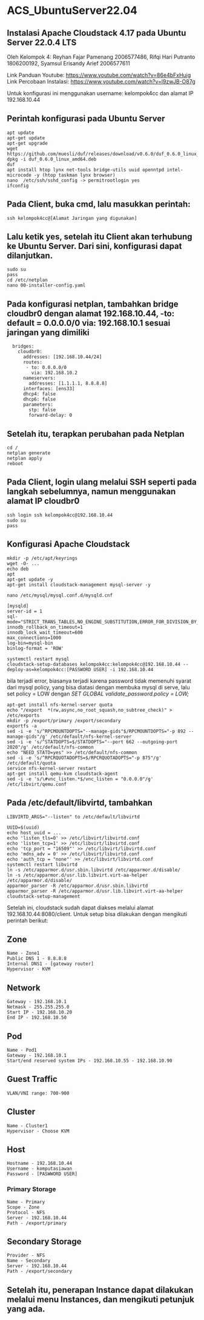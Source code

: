 # ACS_UbuntuServer22.04
## Instalasi Apache Cloudstack 4.17 pada Ubuntu Server 22.0.4 LTS
Oleh Kelompok 4: Reyhan Fajar Pamenang 2006577486, Rifqi Hari Putranto 1806200192, Syamsul Erisandy Arief 2006577611

Link Panduan Youtube: https://www.youtube.com/watch?v=86e4bFxHuig
Link Percobaan Instalasi: https://www.youtube.com/watch?v=l9zwJB-O87g

Untuk konfigurasi ini menggunakan username: kelompok4cc dan alamat IP 192.168.10.44

## Perintah konfigurasi pada Ubuntu Server
```
apt update
apt-get update
apt-get upgrade
wget https://github.com/muesli/duf/releases/download/v0.6.0/duf_0.6.0_linux_amd64.deb
dpkg -i duf_0.6.0_linux_amd64.deb
duf
apt install htop lynx net-tools bridge-utils uuid openntpd intel-microcode -y (htop taskman lynx browser)
nano  /etc/ssh/sshd_config -> permitrootlogin yes
ifconfig
```
## Pada Client, buka cmd, lalu masukkan perintah:
```
ssh kelompok4cc@[Alamat Jaringan yang digunakan]
```
## Lalu ketik yes, setelah itu Client akan terhubung ke Ubuntu Server. Dari sini, konfigurasi dapat dilanjutkan.
```
sudo su
pass 
cd /etc/netplan
nano 00-installer-config.yaml
```
## Pada konfigurasi netplan, tambahkan bridge cloudbr0 dengan alamat 192.168.10.44, -to: default = 0.0.0.0/0 via: 192.168.10.1 sesuai jaringan yang dimiliki
```
  bridges:
    cloudbr0:
      addresses: [192.168.10.44/24]
      routes:
       - to: 0.0.0.0/0
         via: 192.168.10.2
      nameservers:
        addresses: [1.1.1.1, 8.8.8.8]
      interfaces: [ens33]
      dhcp4: false
      dhcp6: false
      parameters:
        stp: false
        forward-delay: 0
```
## Setelah itu, terapkan perubahan pada Netplan
```
cd /
netplan generate
netplan apply
reboot
```
## Pada Client, login ulang melalui SSH seperti pada langkah sebelumnya, namun menggunakan alamat IP cloudbr0
```
ssh login ssh kelompok4cc@192.168.10.44
sudo su
pass
```
## Konfigurasi Apache Cloudstack
```
mkdir -p /etc/apt/keyrings
wget -O- ...
echo deb
apt
apt-get update -y
apt-get install cloudstack-management mysql-server -y

nano /etc/mysql/mysql.conf.d/mysqld.cnf
```
```
[mysqld]
server-id = 1
sql-mode="STRICT_TRANS_TABLES,NO_ENGINE_SUBSTITUTION,ERROR_FOR_DIVISION_BY_ZERO,NO_ZERO_DATE,NO_ZERO_IN_DATE,NO_ENGINE_SUBSTITUTION"
innodb_rollback_on_timeout=1
innodb_lock_wait_timeout=600
max_connections=1000
log-bin=mysql-bin
binlog-format = 'ROW'
```
```
systemctl restart mysql
cloudstack-setup-databases kelompok4cc:kelompok4cc@192.168.10.44 --deploy-as=kelompok4cc:[PASSWORD USER] -i 192.168.10.44
```
bila terjadi error, biasanya terjadi karena password tidak memenuhi syarat dari mysql policy, yang bisa diatasi dengan membuka mysql di serve, lalu set policy = LOW dengan _SET GLOBAL validate_password.policy = LOW;_
```
apt-get install nfs-kernel-server quota
echo "/export  *(rw,async,no_root_squash,no_subtree_check)" > /etc/exports
mkdir -p /export/primary /export/secondary
exportfs -a
sed -i -e 's/^RPCMOUNTDOPTS="--manage-gids"$/RPCMOUNTDOPTS="-p 892 --manage-gids"/g' /etc/default/nfs-kernel-server
sed -i -e 's/^STATDOPTS=$/STATDOPTS="--port 662 --outgoing-port 2020"/g' /etc/default/nfs-common
echo "NEED_STATD=yes" >> /etc/default/nfs-common
sed -i -e 's/^RPCRQUOTADOPTS=$/RPCRQUOTADOPTS="-p 875"/g' /etc/default/quota
service nfs-kernel-server restart
apt-get install qemu-kvm cloudstack-agent
sed -i -e 's/\#vnc_listen.*$/vnc_listen = "0.0.0.0"/g' /etc/libvirt/qemu.conf
```
## Pada /etc/default/libvirtd, tambahkan 
```
LIBVIRTD_ARGS="--listen" to /etc/default/libvirtd
```
```
UUID=$(uuid)
echo host_uuid = ...
echo 'listen_tls=0' >> /etc/libvirt/libvirtd.conf
echo 'listen_tcp=1' >> /etc/libvirt/libvirtd.conf
echo 'tcp_port = "16509"' >> /etc/libvirt/libvirtd.conf
echo 'mdns_adv = 0' >> /etc/libvirt/libvirtd.conf
echo 'auth_tcp = "none"' >> /etc/libvirt/libvirtd.conf
systemctl restart libvirtd
ln -s /etc/apparmor.d/usr.sbin.libvirtd /etc/apparmor.d/disable/
ln -s /etc/apparmor.d/usr.lib.libvirt.virt-aa-helper /etc/apparmor.d/disable/
apparmor_parser -R /etc/apparmor.d/usr.sbin.libvirtd
apparmor_parser -R /etc/apparmor.d/usr.lib.libvirt.virt-aa-helper
cloudstack-setup-management
```
Setelah ini, cloudstack sudah dapat diakses melalui alamat 192.168.10.44:8080/client. Untuk setup bisa dilakukan dengan mengikuti perintah berikut:
## Zone
```
Name - Zone1
Public DNS 1 - 8.8.8.8
Internal DNS1 - [gateway router]
Hypervisor - KVM
```
## Network
```
Gateway - 192.168.10.1
Netmask - 255.255.255.0
Start IP - 192.168.10.20
End IP - 192.168.10.50
```
## Pod
```
Name - Pod1
Gateway - 192.168.10.1
Start/end reserved system IPs - 192.168.10.55 - 192.168.10.90
```
## Guest Traffic
```
VLAN/VNI range: 700-900
```
## Cluster
```
Name - Cluster1
Hypervisor - Choose KVM
```
## Host
```
Hostname - 192.168.10.44
Username - komputasiawan
Password - [PASWWORD USER]
```
### Primary Storage
```
Name - Primary
Scope - Zone
Protocol - NFS
Server - 192.168.10.44
Path - /export/primary
```
## Secondary Storage
```
Provider - NFS
Name - Secondary
Server - 192.168.10.44
Path - /export/secondary
```
## Setelah itu, penerapan Instance dapat dilakukan melalui menu Instances, dan mengikuti petunjuk yang ada.
